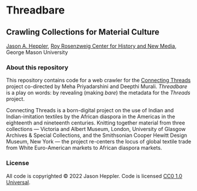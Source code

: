 # Threadbare

## Crawling Collections for Material Culture 

[Jason A. Heppler](https://jasonheppler.org), [Roy Rosenzweig Center for History and New Media](https://rrchnm.org), George Mason University

### About this repository

This repository contains code for a web crawler for the [Connecting Threads](https://connectingthreads.co.uk) project co-directed by Meha Priyadarshini and Deepthi Murali. *Threadbare* is a play on words: by revealing (making *bare*) the metadata for the *Threads* project. 

Connecting Threads is a born-digital project on the use of Indian and
Indian-imitation textiles by the African diaspora in the Americas in the
eighteenth and nineteenth centuries. Knitting together material from three collections — Victoria and Albert Museum, London, University of Glasgow Archives & Special Collections, and the Smithsonian Cooper Hewitt Design Museum, New York — the project re-centers the locus of global textile trade from White Euro-American markets to African diaspora markets.

### License

 All code is copyrighted &copy; 2022 Jason Heppler. Code is licensed [CC0 1.0 Universal](https://github.com/chnm/threadbare/blob/main/LICENSE).
